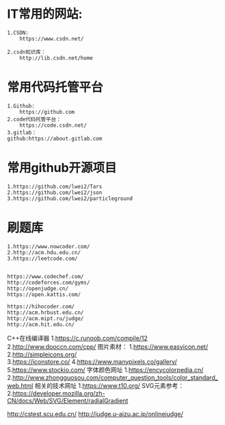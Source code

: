 # IT常用的网站:
	1.CSDN:					
		https://www.csdn.net/
	
	2.csdn知识库：			
		http://lib.csdn.net/home
# 常用代码托管平台
	1.Github:				
		https://github.com
	2.code代码托管平台：	
		https://code.csdn.net/
	3.gitlab：		
	github:https://about.gitlab.com

# 常用github开源项目
	1.https://github.com/lwei2/Tars
	2.https://github.com/lwei2/json
	3.https://github.com/lwei2/particleground

# 刷题库
	1.https://www.nowcoder.com/
	2.http://acm.hdu.edu.cn/
	3.https://leetcode.com/


	https://www.codechef.com/
	http://codeforces.com/gyms/
	http://openjudge.cn/
	https://open.kattis.com/

	https://hihocoder.com/
	http://acm.hrbust.edu.cn/
	http://acm.mipt.ru/judge/
	http://acm.hit.edu.cn/
C++在线编译器
	1.https://c.runoob.com/compile/12
	2.http://www.dooccn.com/cpp/
图片素材：
	1.https://www.easyicon.net/
	2.http://simpleicons.org/	
	3.https://iconstore.co/
	4.https://www.manypixels.co/gallery/
	5.https://www.stockio.com/
字体颜色网址
    1.https://encycolorpedia.cn/
    2.http://www.zhongguosou.com/computer_question_tools/color_standard_web.html
相关的技术网址
    1.https://www.t10.org/
SVG元素参考：
    2.https://developer.mozilla.org/zh-CN/docs/Web/SVG/Element/radialGradient



http://cstest.scu.edu.cn/
http://judge.u-aizu.ac.jp/onlinejudge/

